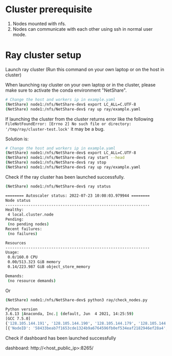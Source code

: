 # Cluster prerequisite
1. Nodes mounted with nfs.
2. Nodes can communicate with each other using ssh in normal user mode.

# Ray cluster setup

Launch ray cluster (Run this command on your own laptop or on the host in cluster)

When launching ray cluster on your own laptop or in the cluster, please make sure to activate the conda environment "NetShare".


```bash
# Change the host and workers ip in example.yaml
(NetShare) node1:/nfs/NetShare-dev$ export LC_ALL=C.UTF-8
(NetShare) node1:/nfs/NetShare-dev$ ray up ray/example.yaml
```

If launching the cluster from the cluster returns error like the following `FileNotFoundError: [Errno 2] No such file or directory: '/tmp/ray/cluster-test.lock'` it may be a bug.

Solution is:

```bash
# Change the host and workers ip in example.yaml
(NetShare) node1:/nfs/NetShare-dev$ export LC_ALL=C.UTF-8
(NetShare) node1:/nfs/NetShare-dev$ ray start --head
(NetShare) node1:/nfs/NetShare-dev$ ray stop
(NetShare) node1:/nfs/NetShare-dev$ ray up ray/example.yaml
```

Check if the ray cluster has been launched successfully.
``` bash
(NetShare) node1:/nfs/NetShare-dev$ ray status

======== Autoscaler status: 2022-07-23 10:08:03.979944 ========
Node status
---------------------------------------------------------------
Healthy:
 4 local.cluster.node
Pending:
 (no pending nodes)
Recent failures:
 (no failures)

Resources
---------------------------------------------------------------
Usage:
 0.0/160.0 CPU
 0.00/513.323 GiB memory
 0.14/223.987 GiB object_store_memory

Demands:
 (no resource demands)
```

Or 

``` bash
(NetShare) node1:/nfs/NetShare-dev$ python3 ray/check_nodes.py

Python version
3.6.13 |Anaconda, Inc.| (default, Jun  4 2021, 14:25:59)
[GCC 7.5.0]
{'128.105.144.191', '128.105.144.190', '128.105.144.179', '128.105.144.199'}
[{'NodeID': '58433beab7f1653cde1324b9a6764596fb0ef534eaf2182946ef28a4', 'Alive': True, 'NodeManagerAddress': '128.105.144.199', 'NodeManagerHostname': 'node4.env-test.cloudmigration-pg0.wisc.cloudlab.us', 'NodeManagerPort': 42365, 'ObjectManagerPort': 34065, 'ObjectStoreSocketName': '/tmp/ray/session_2022-07-22_12-34-30_640417_1124/sockets/plasma_store', 'RayletSocketName': '/tmp/ray/session_2022-07-22_12-34-30_640417_1124/sockets/raylet', 'MetricsExportPort': 50427, 'NodeName': '128.105.144.199', 'alive': True, 'Resources': {'object_store_memory': 60156551577.0, 'node:128.105.144.199': 1.0, 'memory': 140365287015.0, 'CPU': 40.0}}, {'NodeID': '315f7a09c9e7633d7e6119730004188116696c069a463472671018c5', 'Alive': True, 'NodeManagerAddress': '128.105.144.191', 'NodeManagerHostname': 'node3.env-test.cloudmigration-pg0.wisc.cloudlab.us', 'NodeManagerPort': 36329, 'ObjectManagerPort': 41259, 'ObjectStoreSocketName': '/tmp/ray/session_2022-07-22_12-34-30_640417_1124/sockets/plasma_store', 'RayletSocketName': '/tmp/ray/session_2022-07-22_12-34-30_640417_1124/sockets/raylet', 'MetricsExportPort': 58422, 'NodeName': '128.105.144.191', 'alive': True, 'Resources': {'CPU': 40.0, 'memory': 140363113677.0, 'object_store_memory': 60155620147.0, 'node:128.105.144.191': 1.0}}, {'NodeID': '30a870e576b48152b1150ca7d026ad9d51a16377121ad494355e7f76', 'Alive': True, 'NodeManagerAddress': '128.105.144.190', 'NodeManagerHostname': 'node2.env-test.cloudmigration-pg0.wisc.cloudlab.us', 'NodeManagerPort': 35237, 'ObjectManagerPort': 33677, 'ObjectStoreSocketName': '/tmp/ray/session_2022-07-22_12-34-30_640417_1124/sockets/plasma_store', 'RayletSocketName': '/tmp/ray/session_2022-07-22_12-34-30_640417_1124/sockets/raylet', 'MetricsExportPort': 56875, 'NodeName': '128.105.144.190', 'alive': True, 'Resources': {'object_store_memory': 60154269696.0, 'node:128.105.144.190': 1.0, 'memory': 140359962624.0, 'CPU': 40.0}}, {'NodeID': '3a36f6e72af22d38d74f353ef6daf44a02f25668875b528c462d2f17', 'Alive': True, 'NodeManagerAddress': '128.105.144.179', 'NodeManagerHostname': 'node1.env-test.cloudmigration-pg0.wisc.cloudlab.us', 'NodeManagerPort': 44069, 'ObjectManagerPort': 44719, 'ObjectStoreSocketName': '/tmp/ray/session_2022-07-22_12-34-30_640417_1124/sockets/plasma_store', 'RayletSocketName': '/tmp/ray/session_2022-07-22_12-34-30_640417_1124/sockets/raylet', 'MetricsExportPort': 65331, 'NodeName': '128.105.144.179', 'alive': True, 'Resources': {'object_store_memory': 60037563187.0, 'node:128.105.144.179': 1.0, 'CPU': 40.0, 'memory': 130087647437.0}}]
```

Check if dashboard has been launched successfully

dashboard: http://<host_public_ip>:8265/